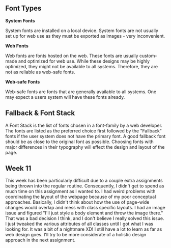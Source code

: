 ## **Font Types** ##

**System Fonts**

System fonts are installed on a local device. System fonts are not usually set up for web use as they must be exported as images - very inconvenient.

**Web Fonts**

Web fonts are fonts hosted on the web. These fonts are usually custom-made and optimized for web use. While these designs may be highly optimized, they might not be available to all systems. Therefore, they are not as reliable as web-safe fonts.

**Web-safe Fonts**

Web-safe fonts are fonts that are generally available to all systems. One may expect a users system will have these fonts already.

## **Fallback & Font Stack** ##

A Font Stack is the list of fonts chosen in a font-family by a web developer. The fonts are listed as the preferred choice first followed by the "Fallback" fonts if the user system does not have the primary font. A good fallback font should be as close to the original font as possible. Choosing fonts with major differences in their typography will effect the design and layout of the page.

## **Week 11** ##

This week has been particularly difficult due to a couple extra assignments being thrown into the regular routine. Consequently, I didn't get to spend as much time on this assignment as I wanted to. I had weird problems with coordinating the layout of the webpage because of my poor conceptual approaches. Basically, I didn't think about how the use of page-wide changes would overlap and mess with class specific layouts. I had an image issue and figured "I'll just style a body element and throw the image there." That was a bad decision I think, and I don't believe I really solved this issue. I just tweaked the various attributes of all classes until I got what I was looking for. It was a bit of a nightmare XD! I still have a lot to learn as far as web design goes. I'll try to be more considerate of a holistic design approach in the next assignment. 
